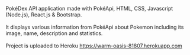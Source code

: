 PokéDex API application made with PokéApi, HTML, CSS, Javascript (Node.js), React.js & Bootstrap.<br /><br />
It displays various information from PokéApi about Pokemon including its image, name, description and statistics.<br /><br />
Project is uploaded to Heroku https://warm-oasis-81807.herokuapp.com

